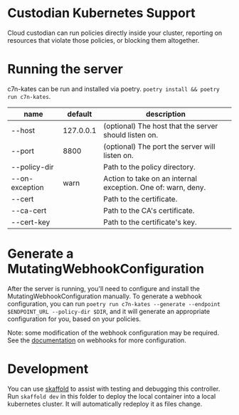 # Custodian Kubernetes Support

Cloud custodian can run policies directly inside your cluster, reporting on 
resources that violate those policies, or blocking them altogether.

# Running the server 

c7n-kates can be run and installed via poetry. `poetry install && poetry run c7n-kates`.  

| name           | default   | description                                                  |
|----------------|-----------|--------------------------------------------------------------|
| --host         | 127.0.0.1 | (optional) The host that the server should listen on.        |
| --port         | 8800      | (optional) The port the server will listen on.               |
| --policy-dir   |           | Path to the policy directory.                                |
| --on-exception | warn      | Action to take on an internal exception. One of: warn, deny. |
| --cert         |           | Path to the certificate.                                     | 
| --ca-cert      |           | Path to the CA's certificate.                                |
| --cert-key     |           | Path to the certificate's key.                               |

# Generate a MutatingWebhookConfiguration

After the server is running, you'll need to configure and install the 
MutatingWebhookConfiguration manually. To generate a webhook configuration, you
can run `poetry run c7n-kates --generate --endpoint $ENDPOINT_URL --policy-dir $DIR`, and 
it will generate an appropriate configuration for you, based on your policies.

Note: some modification of the webhook configuration may be required. See the 
[documentation](https://kubernetes.io/docs/reference/access-authn-authz/extensible-admission-controllers/) 
on webhooks for more configuration.

# Development

You can use [skaffold](https://github.com/GoogleContainerTools/skaffold/) to 
assist with testing and debugging this controller. Run `skaffold dev` in this
folder to deploy the local container into a local kubernetes cluster. It will 
automatically redeploy it as files change.

